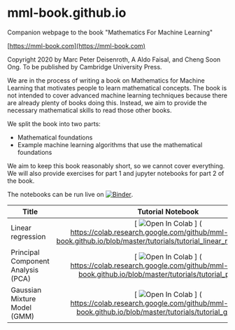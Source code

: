 # mml-book.github.io
Companion webpage to the book "Mathematics For Machine Learning"

[https://mml-book.com](https://mml-book.com)

Copyright 2020 by Marc Peter Deisenroth, A Aldo Faisal, and Cheng Soon Ong. To be published by Cambridge University Press.

We are in the process of writing a book on Mathematics for Machine Learning that motivates people to learn mathematical concepts. The book is not intended to cover advanced machine learning techniques because there are already plenty of books doing this. Instead, we aim to provide the necessary mathematical skills to read those other books.

We split the book into two parts:

* Mathematical foundations
* Example machine learning algorithms that use the mathematical foundations

We aim to keep this book reasonably short, so we cannot cover everything. We will also provide exercises for part 1 and jupyter notebooks for part 2 of the book.

The notebooks can be run live on [![Binder](https://mybinder.org/badge_logo.svg)](https://mybinder.org/v2/gh/mml-book/mml-book.github.io/master?filepath=tutorials).

| Title | Tutorial Notebook  | Solution |
|-|:-:|:-:|
| Linear regression  | [ ![Open In Colab](https://colab.research.google.com/assets/colab-badge.svg) ] ( https://colab.research.google.com/github/mml-book/mml-book.github.io/blob/master/tutorials/tutorial_linear_regression.ipynb | [ ![Open In Colab](https://colab.research.google.com/assets/colab-badge.svg) ] ( https://colab.research.google.com/github/mml-book/mml-book.github.io/blob/master/tutorials/tutorial_linear_regression.solution.ipynb |
|  Principal Component Analysis (PCA) | [ ![Open In Colab](https://colab.research.google.com/assets/colab-badge.svg) ] ( https://colab.research.google.com/github/mml-book/mml-book.github.io/blob/master/tutorials/tutorial_pca.ipynb | [ ![Open In Colab](https://colab.research.google.com/assets/colab-badge.svg) ] ( https://colab.research.google.com/github/mml-book/mml-book.github.io/blob/master/tutorials/tutorial_pca.solution.ipynb |
| Gaussian Mixture Model (GMM) | [ ![Open In Colab](https://colab.research.google.com/assets/colab-badge.svg) ] ( https://colab.research.google.com/github/mml-book/mml-book.github.io/blob/master/tutorials/tutorial_gmm.ipynb | [ ![Open In Colab](https://colab.research.google.com/assets/colab-badge.svg) ] ( https://colab.research.google.com/github/mml-book/mml-book.github.io/blob/master/tutorials/tutorial_gmm.solution.ipynb |